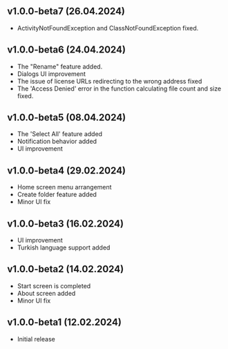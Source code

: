## v1.0.0-beta7 (26.04.2024)

* ActivityNotFoundException and ClassNotFoundException fixed.

## v1.0.0-beta6 (24.04.2024)

* The "Rename" feature added.
* Dialogs UI improvement
* The issue of license URLs redirecting to the wrong address fixed
* The 'Access Denied' error in the function calculating file count and size fixed.

## v1.0.0-beta5 (08.04.2024)

* The 'Select All' feature added
* Notification behavior added
* UI improvement

## v1.0.0-beta4 (29.02.2024)

* Home screen menu arrangement
* Create folder feature added
* Minor UI fix

## v1.0.0-beta3 (16.02.2024)

* UI improvement
* Turkish language support added

## v1.0.0-beta2 (14.02.2024)

* Start screen is completed
* About screen added
* Minor UI fix

## v1.0.0-beta1 (12.02.2024)

* Initial release
